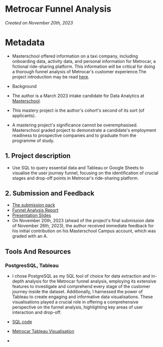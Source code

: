 # Metrocar Funnel Analysis

###### Created  on November 20th, 2023
# Metadata
* Masterschool offered information on a taxi company, including onboarding data, activity data, and personal information for Metrocar, a fictional ride-sharing platform. This information will be critical for doing a thorough funnel analysis of Metrocar's customer experience.The project introduction may be read [here](https://cms.master.school/cms-january-2023/0204/elements-2/project-overview-funnel-analysis-mastery-project).

* Background
* The author is a March 2023 intake candidate for Data Analytics at [Masterschool](https://www.masterschool.com/).
* This mastery project is the author's cohort's second of its sort (of applicants).
* A mastering project's significance cannot be overemphasised. Masterschool graded project to demonstrate a candidate's employment readiness to prospective companies and to graduate from the programme of study.

## 1. Project description
* Use SQL to query essential data and Tableau or Google Sheets to visualise the user journey funnel, focusing on the identification of crucial stages and drop-off points in Metrocar's ride-sharing platform.

## 2. Submission and  Feedback
* [The submission pack](https://github.com/Vincentopoku11/Metrocar-Funnel-Analysis/blob/main/Metrocar%20.zip)
* [Funnel Analysis Report](https://github.com/Vincentopoku11/Metrocar-Funnel-Analysis/blob/main/Metrocar%20Report.pdf)
* [Presentation Slides](https://github.com/Vincentopoku11/Metrocar-Funnel-Analysis/blob/main/Metrocar%20Presentation.pdf)
* On November 20th, 2023 (ahead of the project's final submission date of November 26th, 2023), the author received immediate feedback for his initial contribution on his Masterschool Campus account, which was graded with an A.


## Tools And Resources
### PostgresSQL, Tableau
* I chose PostgreSQL as my SQL tool of choice for data extraction and in-depth analysis for the Metrocar funnel analysis, employing its extensive features to investigate and comprehend every stage of the customer journey inside the dataset. Additionally, I harnessed the power of Tableau to create engaging and informative data visualisations. These visualisations played a crucial role in offering a comprehensive perspective on the funnel analysis, highlighting key areas of user interaction and drop-off.

* [SQL code](https://github.com/Vincentopoku11/Metrocar-Funnel-Analysis/blob/main/Links%20%26%20SQL%20Codes.pdf)
* [Metrocar Tableau Visualisation](https://github.com/Vincentopoku11/Metrocar-Funnel-Analysis/blob/main/Metrocar%202.twbx)
* 
